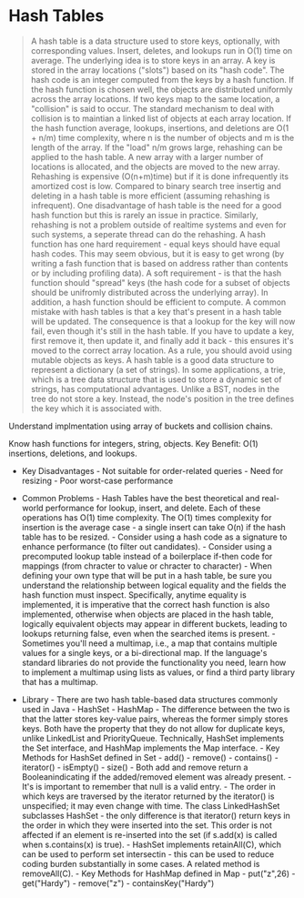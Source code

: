 # Hash Tables #

> A hash table is a data structure used to store keys, optionally, with corresponding values. Insert, deletes, and lookups run in O(1) time on average.
 The underlying idea is to store keys in an array. A key is stored in the array locations ("slots") based on its "hash code". The hash code is an integer 
 computed from the keys by a hash function. If the hash function is chosen well, the objects are distributed uniformly across the array locations. If two
 keys map to the same location, a "collision" is said to occur. The standard mechanism to deal with collision is to maintian a linked list of objects at each 
 array location. If the hash function average, lookups, insertions, and deletions are O(1 + n/m) time complexity, where n is the number of objects and 
 m is the length of the array. If the "load" n/m grows large, rehashing can be applied to the hash table. A new array with a larger number of locations is
 allocated, and the objects are moved to the new array. Rehashing is expensive (O(n+m)time) but if it is done infrequently its amortized cost is low. Compared to
 binary search tree insertig and deleting in a hash table is more efficient (assuming rehashing is infrequent). One disadvantage of hash table is the need for a 
 good hash function but this is rarely an issue in practice. Similarly, rehashing is not a problem outside of realtime systems and even for such systems, a 
 seperate thread can do the rehashing. A hash function has one hard requirement - equal keys should have equal hash codes. This may seem obvious, but it is easy
 to get wrong (by writing a fash function that is based on address rather than contents or by including profiling data). A soft requirement -  is that the hash 
 function should "spread" keys (the hash code for a subset of objects should be unifromly distributed across the underlying array). In addition, a hash function should 
 be efficient to compute. A common mistake with hash tables is that a key that's present in a hash table will be updated. The consequence is that a lookup for the key will
 now fail, even though it's still in the hash table. If you have to update a key, first remove it, then update it, and finally add it back - this ensures it's moved to 
 the correct array location. As a rule, you should avoid using mutable objects as keys. A hash table is a good data structure to represent a dictionary (a set of strings).
 In some applications, a trie, which is a tree data structure that is used to store a dynamic set of strings, has computational advantages. Unlike a BST, nodes in the tree
 do not store a key. Instead, the node's position in the tree defines the key which it is associated with.


Understand implmentation using array of buckets and collision chains. 

Know hash functions for integers, string, objects. 
Key Benefit: O(1) insertions, deletions, and lookups. 

- Key Disadvantages 
         - Not suitable for order-related queries 
         - Need for resizing 
         - Poor worst-case performance 
 
- Common Problems
         - Hash Tables have the best theoretical and real-world performance for lookup, insert, and delete. Each of these operations has O(1) time complexity. The O(1) times complexity
           for insertion is the average case - a single insert can take O(n) if the hash table has to be resized.
         - Consider using a hash code as a signature to enhance performance (to filter out candidates).
         - Consider using a precomputed lookup table instead of a boilerplace if-then code for mappings (from chracter to value or chracter to character)
         - When defining your own type that will be put in a hash table, be sure you understand the relationship between logical equality and the fields the hash function must inspect.
           Specifically, anytime equality is implemented, it is imperative that the correct hash function is also implemented, otherwise when objects are placed in the hash table, logically
           equivalent objects may appear in different buckets, leading to lookups returning false, even when the searched items is present.
         - Sometimes you'll need a multimap, i.e., a map that contains multiple values for a single keys, or a bi-directional map. If the language's standard libraries do not provide the functionality
           you need, learn how to implement a multimap using lists as values, or find a third party library that has a multimap.

- Library
         - There are two hash table-based data structures commonly used in Java 
                  - HashSet
                  - HashMap
         - The difference between the two is that the latter stores key-value pairs, whereas the former simply stores keys. Both have the property that they do not 
           allow for duplicate keys, unlike LinkedList and PriorityQueue. Technically, HashSet implements the Set interface, and HashMap implements the Map interface.
         - Key Methods for HashSet defined in Set
                  -  add()
                  -  remove()
                  -  contains()
                  -  iterator()
                  -  isEmpty()
                  -  size()
                  -  Both add and remove return a Booleanindicating if the added/removed element was already present. 
                  -  It's is important to remember that null is a valid entry.
                           - The order in which keys are traversed by the iterator returned by the iterator() is unspecified; it may even change with time. 
                             The class LinkedHashSet subclasses HashSet - the only difference is that iterator() return keys in the order in which they were
                             inserted into the set. This order is not affected if an element is re-inserted into the set (if s.add(x) is called when s.contains(x) is true).
                           - HashSet implements retainAll(C), which can be used to perform set intersectin - this can be used to reduce coding burden substantially in some cases.
                             A related method is removeAll(C).
         - Key Methods for HashMap defined in Map
                  -  put("z",26)
                  -  get("Hardy")
                  -  remove("z")
                  -  containsKey("Hardy")
         
